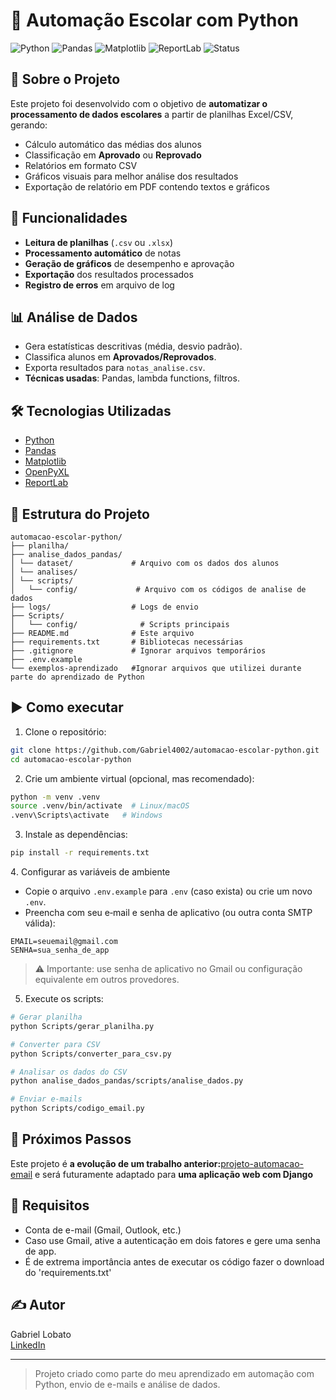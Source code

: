 # 📨 Automação Escolar com Python

![Python](https://img.shields.io/badge/Python-3.10%2B-blue)
![Pandas](https://img.shields.io/badge/Pandas-Data%20Analysis-green)
![Matplotlib](https://img.shields.io/badge/Matplotlib-Visualização%20de%20Dados-orange)
![ReportLab](https://img.shields.io/badge/ReportLab-Geração%20de%20PDFs-blueviolet)
![Status](https://img.shields.io/badge/Status-Concluído-brightgreen)

## 📌 Sobre o Projeto
Este projeto foi desenvolvido com o objetivo de **automatizar o processamento de dados escolares** a partir de planilhas Excel/CSV, gerando:
- Cálculo automático das médias dos alunos
- Classificação em **Aprovado** ou **Reprovado**
- Relatórios em formato CSV
- Gráficos visuais para melhor análise dos resultados
- Exportação de relatório em PDF contendo textos e gráficos

## 🚀 Funcionalidades
- **Leitura de planilhas** (`.csv` ou `.xlsx`)
- **Processamento automático** de notas
- **Geração de gráficos** de desempenho e aprovação
- **Exportação** dos resultados processados
- **Registro de erros** em arquivo de log

## 📊 Análise de Dados  
- Gera estatísticas descritivas (média, desvio padrão).  
- Classifica alunos em **Aprovados/Reprovados**.  
- Exporta resultados para `notas_analise.csv`.  
- **Técnicas usadas**: Pandas, lambda functions, filtros.

## 🛠 Tecnologias Utilizadas
- [Python](https://www.python.org/)  
- [Pandas](https://pandas.pydata.org/)  
- [Matplotlib](https://matplotlib.org/)  
- [OpenPyXL](https://openpyxl.readthedocs.io/)
- [ReportLab](https://docs.reportlab.com/)

## 📁 Estrutura do Projeto
```
automacao-escolar-python/
├── planilha/   
├── analise_dados_pandas/
│ └── dataset/             # Arquivo com os dados dos alunos
│ └── analises/
│ └── scripts/
│   └── config/             # Arquivo com os códigos de analise de dados
├── logs/                  # Logs de envio
├── Scripts/
│   └── config/              # Scripts principais
├── README.md              # Este arquivo
├── requirements.txt       # Bibliotecas necessárias
├── .gitignore             # Ignorar arquivos temporários
├── .env.example
└── exemplos-aprendizado   #Ignorar arquivos que utilizei durante parte do aprendizado de Python
```

## ▶️ Como executar

1. Clone o repositório:
```bash
git clone https://github.com/Gabriel4002/automacao-escolar-python.git
cd automacao-escolar-python
```

2. Crie um ambiente virtual (opcional, mas recomendado):
```bash
python -m venv .venv
source .venv/bin/activate  # Linux/macOS
.venv\Scripts\activate   # Windows
```

3. Instale as dependências:
```bash
pip install -r requirements.txt
```

4️. Configurar as variáveis de ambiente
- Copie o arquivo `.env.example` para `.env` (caso exista) ou crie um novo `.env`.
- Preencha com seu e‑mail e senha de aplicativo (ou outra conta SMTP válida):

```env
EMAIL=seuemail@gmail.com
SENHA=sua_senha_de_app
```
> ⚠️ Importante: use senha de aplicativo no Gmail ou configuração equivalente em outros provedores.

5. Execute os scripts:
```bash
# Gerar planilha
python Scripts/gerar_planilha.py

# Converter para CSV
python Scripts/converter_para_csv.py

# Analisar os dados do CSV
python analise_dados_pandas/scripts/analise_dados.py

# Enviar e-mails
python Scripts/codigo_email.py
```

## 👣 Próximos Passos

Este projeto é **a evolução de um trabalho anterior:**[projeto-automacao-email](https://github.com/Gabriel4002/projeto-automacao-email) e será futuramente adaptado para **uma aplicação web com Django**


## 📌 Requisitos

- Conta de e-mail (Gmail, Outlook, etc.)
- Caso use Gmail, ative a autenticação em dois fatores e gere uma senha de app.
- É de extrema importância antes de executar os código fazer o download do 'requirements.txt'

## ✍️ Autor

Gabriel Lobato  
[LinkedIn](https://www.linkedin.com/in/gabriel-lobato-314096371)

---

> Projeto criado como parte do meu aprendizado em automação com Python, envio de e-mails e análise de dados.
